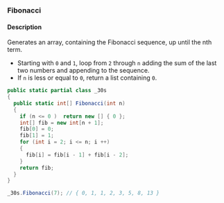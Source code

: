 ### Fibonacci

#### Description



Generates an array, containing the Fibonacci sequence, up until the nth term.

- Starting with `0` and `1`, loop from `2` through `n` adding the sum of the last two numbers and appending to the sequence.
- If `n` is less or equal to `0`, return a list containing `0`.

```csharp
public static partial class _30s 
{
  public static int[] Fibonacci(int n)
  {
    if (n <= 0 )  return new [] { 0 };
    int[] fib = new int[n + 1];
    fib[0] = 0;
    fib[1] = 1;
    for (int i = 2; i <= n; i ++)
    {
      fib[i] = fib[i - 1] + fib[i - 2];
    }
    return fib;
  }
}
```

```csharp
_30s.Fibonacci(7); // { 0, 1, 1, 2, 3, 5, 8, 13 }
```
